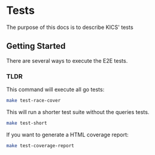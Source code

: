 # Tests

The purpose of this docs is to describe KICS' tests

## Getting Started

There are several ways to execute the E2E tests.

### TLDR

This command will execute all go tests:

```bash
make test-race-cover
```

This will run a shorter test suite without the queries tests.
```bash
make test-short
```

If you want to generate a HTML coverage report:

```bash
make test-coverage-report
```
